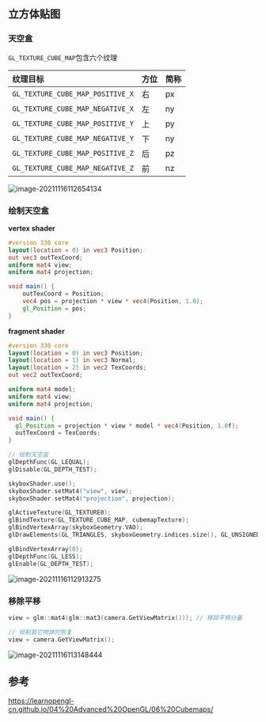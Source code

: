 ## 立方体贴图

### 天空盒

`GL_TEXTURE_CUBE_MAP`包含六个纹理

| 纹理目标                         | 方位 | 简称 |
| :------------------------------- | :--- | :--- |
| `GL_TEXTURE_CUBE_MAP_POSITIVE_X` | 右   | px   |
| `GL_TEXTURE_CUBE_MAP_NEGATIVE_X` | 左   | ny   |
| `GL_TEXTURE_CUBE_MAP_POSITIVE_Y` | 上   | py   |
| `GL_TEXTURE_CUBE_MAP_NEGATIVE_Y` | 下   | ny   |
| `GL_TEXTURE_CUBE_MAP_POSITIVE_Z` | 后   | pz   |
| `GL_TEXTURE_CUBE_MAP_NEGATIVE_Z` | 前   | nz   |

![image-20211116112654134](LearnOpenGL/B站code/src/Sample/33_cube_maps/images/image-20211116112654134.png)

### 绘制天空盒

**vertex shader**

```glsl
#version 330 core
layout(location = 0) in vec3 Position;
out vec3 outTexCoord;
uniform mat4 view;
uniform mat4 projection;

void main() {
	outTexCoord = Position;
	vec4 pos = projection * view * vec4(Position, 1.0);
	gl_Position = pos;
}
```

**fragment shader**

```glsl
#version 330 core
layout(location = 0) in vec3 Position;
layout(location = 1) in vec3 Normal;
layout(location = 2) in vec2 TexCoords;
out vec2 outTexCoord;

uniform mat4 model;
uniform mat4 view;
uniform mat4 projection;

void main() {
  gl_Position = projection * view * model * vec4(Position, 1.0f);
  outTexCoord = TexCoords;
}
```



```c++
// 绘制天空盒
glDepthFunc(GL_LEQUAL);
glDisable(GL_DEPTH_TEST);

skyboxShader.use();
skyboxShader.setMat4("view", view);
skyboxShader.setMat4("projection", projection);

glActiveTexture(GL_TEXTURE0);
glBindTexture(GL_TEXTURE_CUBE_MAP, cubemapTexture);
glBindVertexArray(skyboxGeometry.VAO);
glDrawElements(GL_TRIANGLES, skyboxGeometry.indices.size(), GL_UNSIGNED_INT, 0);

glBindVertexArray(0);
glDepthFunc(GL_LESS);
glEnable(GL_DEPTH_TEST);
```

![image-20211116112913275](image-20211116112913275.png)

### 移除平移

```c++
view = glm::mat4(glm::mat3(camera.GetViewMatrix())); // 移除平移分量

// 绘制其它物体时恢复
view = camera.GetViewMatrix();
```

![image-20211116113148444](image-20211116113148444.png)

## 参考

https://learnopengl-cn.github.io/04%20Advanced%20OpenGL/06%20Cubemaps/

